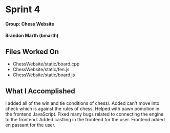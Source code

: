 # Sprint 4

#### Group: Chess Website
#### Brandon Marth (bmarth)

## Files Worked On
- ChessWebsite/static/board.cpp
- ChessWebsite/static/fen.js
- ChessWebsite/static/board.js

## What I Accomplished
I added all of the win and tie conditions of chess/. Added can't move into check which is against the rules of chess. Helped with pawn pomotion in the frontend JavaScript. Fixed many bugs related to connecting the engine to the frontend.  Added castling in the frontend for the user. Frontend added en passant for the user.
